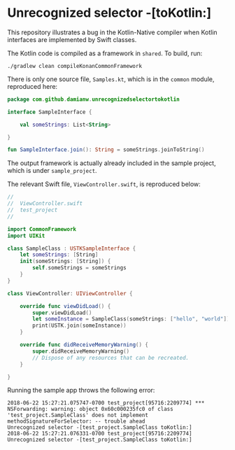 Unrecognized selector -[toKotlin:]
==================================

This repository illustrates a bug in the Kotlin-Native compiler when Kotlin
interfaces are implemented by Swift classes.

The Kotlin code is compiled as a framework in `shared`. To build, run:
```
./gradlew clean compileKonanCommonFramework
```

There is only one source file, `Samples.kt`, which is in the `common` module,
reproduced here:
```Kotlin
package com.github.damianw.unrecognizedselectortokotlin

interface SampleInterface {

    val someStrings: List<String>

}

fun SampleInterface.join(): String = someStrings.joinToString()
```

The output framework is actually already included in the sample project,
which is under `sample_project`. 

The relevant Swift file, `ViewController.swift`, is reproduced below:
```Swift
//
//  ViewController.swift
//  test_project
//

import CommonFramework
import UIKit

class SampleClass : USTKSampleInterface {
    let someStrings: [String]
    init(someStrings: [String]) {
        self.someStrings = someStrings
    }
}

class ViewController: UIViewController {

    override func viewDidLoad() {
        super.viewDidLoad()
        let someInstance = SampleClass(someStrings: ["hello", "world"])
        print(USTK.join(someInstance))
    }

    override func didReceiveMemoryWarning() {
        super.didReceiveMemoryWarning()
        // Dispose of any resources that can be recreated.
    }

}
```

Running the sample app throws the following error:
```
2018-06-22 15:27:21.075747-0700 test_project[95716:2209774] *** NSForwarding: warning: object 0x60c000235fc0 of class 'test_project.SampleClass' does not implement methodSignatureForSelector: -- trouble ahead
Unrecognized selector -[test_project.SampleClass toKotlin:]
2018-06-22 15:27:21.076331-0700 test_project[95716:2209774] Unrecognized selector -[test_project.SampleClass toKotlin:]
```
